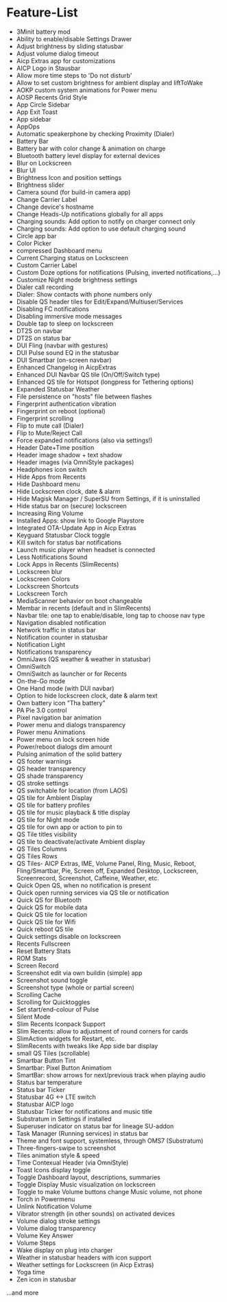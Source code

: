 # Feature-List

- 3Minit battery mod
- Ability to enable/disable Settings Drawer
- Adjust brightness by sliding statusbar
- Adjust volume dialog timeout
- Aicp Extras app for customizations
- AICP Logo in Stausbar
- Allow more time steps to 'Do not disturb'
- Allow to set custom brightness for ambient display and liftToWake
- AOKP custom system animations for Power menu
- AOSP Recents Grid Style
- App Circle Sidebar
- App Exit Toast
- App sidebar
- AppOps
- Automatic speakerphone by checking Proximity (Dialer)
- Battery Bar
- Battery bar with color change & animation on charge
- Bluetooth battery level display for external devices
- Blur on Lockscreen
- Blur UI
- Brightness Icon and position settings
- Brightness slider
- Camera sound (for build-in camera app)
- Change Carrier Label
- Change device's hostname
- Change Heads-Up notifications globally for all apps
- Charging sounds: Add option to notify on charger connect only
- Charging sounds: Add option to use default charging sound
- Circle app bar
- Color Picker
- compressed Dashboard menu
- Current Charging status on Lockscreen
- Custom Carrier Label
- Custom Doze options for notifications (Pulsing, inverted notifications,...)
- Customize Night mode brightness settings
- Dialer call recording
- Dialer: Show contacts with phone numbers only
- Disable QS header tiles for Edit/Expand/Multiuser/Services
- Disabling FC notifications
- Disabling immersive mode messages
- Double tap to sleep on lockscreen
- DT2S on navbar
- DT2S on status bar
- DUI Fling (navbar with gestures)
- DUI Pulse sound EQ in the statusbar
- DUI Smartbar (on-screen navbar)
- Enhanced Changelog in AicpExtras
- Enhanced DUI Navbar QS tile (On/Off/Switch type)
- Enhanced QS tile for Hotspot (longpress for Tethering options)
- Expanded Statusbar Weather
- File persistence on "hosts" file between flashes
- Fingerprint authentication vibration
- Fingerprint on reboot (optional)
- Fingerprint scrolling
- Flip to mute call (Dialer)
- Flip to Mute/Reject Call
- Force expanded notifications (also via settings!)
- Header Date+Time position
- Header image shadow + text shadow
- Header images (via OmniStyle packages)
- Headphones icon switch
- Hide Apps from Recents
- Hide Dashboard menu
- Hide Lockscreen clock, date & alarm
- Hide Magisk Manager / SuperSU from Settings, if it is uninstalled
- Hide status bar on (secure) lockscreen
- Increasing Ring Volume
- Installed Apps: show link to Google Playstore
- Integrated OTA-Update App in Aicp Extras
- Keyguard Statusbar Clock toggle
- Kill switch for status bar notifications
- Launch music player when headset is connected
- Less Notifications Sound
- Lock Apps in Recents (SlimRecents)
- Lockscreen blur
- Lockscreen Colors
- Lockscreen Shortcuts
- Lockscreen Torch
- MediaScanner behavior on boot changeable
- Membar in recents (default and in SlimRecents)
- Navbar tile: one tap to enable/disable, long tap to choose nav type
- Navigation disabled notification
- Network traffic in status bar
- Notification counter in statusbar
- Notification Light
- Notifications transparency
- OmniJaws (QS weather & weather in statusbar)
- OmniSwitch
- OmniSwitch as launcher or for Recents
- On-the-Go mode
- One Hand mode (with DUI navbar)
- Option to hide lockscreen clock, date & alarm text
- Own battery icon "Tha battery"
- PA Pie 3.0 control
- Pixel navigation bar animation
- Power menu and dialogs transparency
- Power menu Animations
- Power menu on lock screen hide
- Power/reboot dialogs dim amount
- Pulsing animation of the solid battery
- QS footer warnings
- QS header transparency
- QS shade transparency
- QS stroke settings
- QS switchable for location (from LAOS)
- QS tile for Ambient Display
- QS tile for battery profiles
- QS tile for music playback & title display
- QS tile for Night mode
- QS tile for own app or action to pin to
- QS Tile titles visibility
- QS tile to deactivate/activate Ambient display
- QS Tiles Columns
- QS Tiles Rows
- QS Tiles- AICP Extras, IME, Volume Panel, Ring, Music, Reboot, Fling/Smartbar, Pie, Screen off, Expanded Desktop, Lockscreen, Screenrecord, Screenshot, Caffeine, Weather, etc.
- Quick Open QS, when no notification is present
- Quick open running services via QS tile or notification
- Quick QS for Bluetooth
- Quick QS for mobile data
- Quick QS tile for location
- Quick QS tile for Wifi
- Quick reboot QS tile
- Quick settings disable on lockscreen
- Recents Fullscreen
- Reset Battery Stats
- ROM Stats
- Screen Record
- Screenshot edit via own buildin (simple) app
- Screenshot sound toggle
- Screenshot type (whole or partial screen)
- Scrolling Cache
- Scrolling for Quicktoggles
- Set start/end-colour of Pulse
- Silent Mode
- Slim Recents Iconpack Support
- Slim Recents: allow to adjustment of round corners for cards
- SlimAction widgets for Restart, etc.
- SlimRecents with tweaks like App side bar display
- small QS Tiles (scrollable)
- Smartbar Button Tint
- Smartbar: Pixel Button Animatiom
- SmartBar: show arrows for next/previous track when playing audio
- Status bar temperature
- Status bar Ticker
- Statusbar 4G <-> LTE switch
- Statusbar AICP logo
- Statusbar Ticker for notifications and music title
- Substratum in Settings if installed
- Superuser indicator on status bar for lineage SU-addon
- Task Manager (Running services) in status bar
- Theme and font support, systemless, through OMS7 (Substratum)
- Three-fingers-swipe to screenshot
- Tiles animation style & speed
- Time Contexual Header (via OmniStyle)
- Toast Icons display toggle
- Toggle Dashboard layout, descriptions, summaries
- Toggle Display Music visualization on lockscreen
- Toggle to make Volume buttons change Music volume, not phone
- Torch in Powermenu
- Unlink Notification Volume
- Vibrator strength (in other sounds) on activated devices
- Volume dialog stroke settings
- Volume dialog transparency
- Volume Key Answer
- Volume Steps
- Wake display on plug into charger
- Weather in statusbar headers with icon support
- Weather settings for Lockscreen (in Aicp Extras)
- Yoga time
- Zen icon in statusbar

...and more
